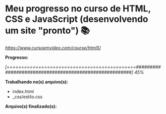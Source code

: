 # Meu progresso no curso de HTML, CSS e JavaScript (desenvolvendo um site "pronto") :books:

_https://www.cursoemvideo.com/course/html5/_



**Progresso:**

*[=============================================#######################################################] 45%*



**Trabalhando no(s) arquivo(s):**

 - index.html
 - _css/estilo.css

**Arquivo(s) finalizado(s):**

